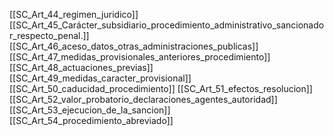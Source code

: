 [[SC_Art_44_regimen_juridico]]
[[SC_Art_45_Carácter_subsidiario_procedimiento_administrativo_sancionador_respecto_penal.]]
[[SC_Art_46_aceso_datos_otras_administraciones_publicas]]
[[SC_Art_47_medidas_provisionales_anteriores_procedimiento]]
[[SC_Art_48_actuaciones_previas]]
[[SC_Art_49_medidas_caracter_provisional]]
[[SC_Art_50_caducidad_procedimiento]]
[[SC_Art_51_efectos_resolucion]]
[[SC_Art_52_valor_probatorio_declaraciones_agentes_autoridad]]
[[SC_Art_53_ejecucion_de_la_sancion]]
[[SC_Art_54_procedimiento_abreviado]]